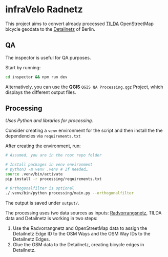 # infraVelo Radnetz

This project aims to convert already processed [TILDA](https://tilda-geo.de/) OpenStreetMap bicycle geodata to the [Detailnetz](https://gdi.berlin.de/geonetwork/geonetwork/api/records/cf374cd3-d0b8-3e6a-92c3-75e18dd595a1) of Berlin.

## QA
The inspector is useful for QA purposes.

Start by running:
```sh
cd inspector && npm run dev
```

Alternatively, you can use the **QGIS** `QGIS QA Processing.qgz` Project, which displays the different output files.

## Processing

*Uses Python and libraries for processing.*

Consider creating a `venv` environment for the script and then install the the dependencies via `requirements.txt`

After creating the environment, run:
```sh
# Assumed, you are in the root repo folder

# Install packages in venv environment
# python3 -m venv .venv # If needed…
source .venv/bin/activate
pip install -r processing/requirements.txt

# Orthogonalfilter is optional
./.venv/bin/python processing/main.py --orthogonalfilter
```

The output is saved under `output/`.

The processing uses two data sources as inputs: [Radvorrangsnetz](https://tilda-geo.de/regionen/berlin?map=9.9/52.518/13.372&config=1swjsz2.5ount0.4qfsxw.2t61&data=radverkehrsnetz--v&v=2), TILDA data and Detailnetz  is working in two steps:

1. Use the Radvorrangnetz and OpenStreetMap data to assign the Detailnetz Edge ID to the OSM Ways and the OSM Way IDs to the Detailnetz Edges.
2. Glue the OSM data to the Detailnetz, creating bicycle edges in Detailnetz.

